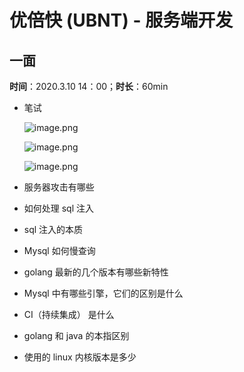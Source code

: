 # 优倍快 (UBNT) - 服务端开发

## 一面

**时间**：2020.3.10 14：00；**时长**：60min

- 笔试

    ![image.png](https://ww1.sinaimg.cn/large/006alGmrgy1gcoz3l71j2j30py0kjq45.jpg)

    ![image.png](https://ww1.sinaimg.cn/large/006alGmrgy1gcoz465018j30mh0qgabi.jpg)

    ![image.png](https://ww1.sinaimg.cn/large/006alGmrgy1gcoz4rblx4j311x0o7wgw.jpg)

- 服务器攻击有哪些

- 如何处理 sql 注入

- sql 注入的本质

- Mysql 如何慢查询

- golang 最新的几个版本有哪些新特性

- Mysql 中有哪些引擎，它们的区别是什么

- CI（持续集成） 是什么

- golang 和 java 的本指区别

- 使用的 linux 内核版本是多少
